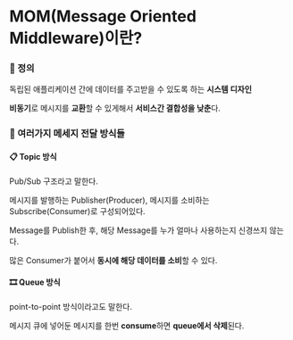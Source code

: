# MOM(Message Oriented Middleware)이란?

### 📌 정의

독립된 애플리케이션 간에 데이터를 주고받을 수 있도록 하는 **시스템 디자인**

**비동기**로 메시지를 **교환**할 수 있게해서 **서비스간 결합성을 낮춘**다.

### 🔀 여러가지 메세지 전달 방식들

#### 📋 Topic 방식

Pub/Sub 구조라고 말한다.

메시지를 발행하는 Publisher(Producer), 메시지를 소비하는 Subscribe(Consumer)로 구성되어있다.

Message를 Publish한 후, 해당 Message를 누가 얼마나 사용하는지 신경쓰지 않는다.

많은 Consumer가 붙어서 **동시에 해당 데이터를 소비**할 수 있다.

#### 🎞 Queue 방식

point-to-point 방식이라고도 말한다.

메시지 큐에 넣어둔 메시지를 한번 **consume**하면 **queue에서 삭제**된다.
